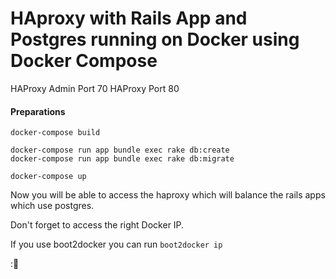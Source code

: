 # HAproxy with Rails App and Postgres running on Docker using Docker Compose

HAProxy Admin Port 70
HAProxy Port 80

#### Preparations
```shell
docker-compose build

docker-compose run app bundle exec rake db:create
docker-compose run app bundle exec rake db:migrate

docker-compose up
```

Now you will be able to access the haproxy which will balance the rails apps which use postgres.

Don't forget to access the right Docker IP.

If you use boot2docker you can run `boot2docker ip`

::whale:

